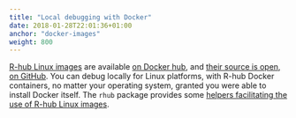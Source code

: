 ```yaml
---
title: "Local debugging with Docker"
date: 2018-01-28T22:01:36+01:00
anchor: "docker-images"
weight: 800
---
```


[R-hub Linux images](https://github.com/r-hub/rhub-linux-builders#rhub-linux-builders) are available [on Docker hub](https://hub.docker.com/u/rhub), and [their source is open, on GitHub](https://github.com/r-hub/rhub-linux-builders). 
You can debug locally for Linux platforms, with R-hub Docker containers, no matter your operating system, granted you were able to install Docker itself. The `rhub` package provides some [helpers facilitating the use of R-hub Linux images](https://r-hub.github.io/rhub/articles/local-debugging.html).

